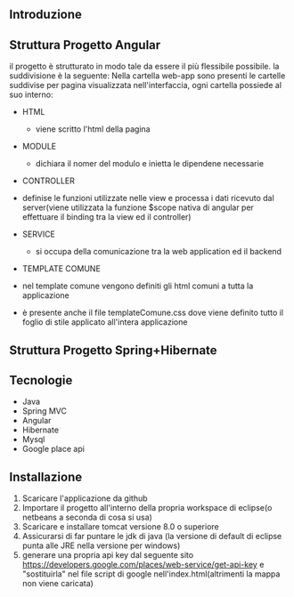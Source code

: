 ## Introduzione

## Struttura Progetto Angular

il progetto è strutturato in modo tale da essere il più flessibile possibile. la suddivisione è la seguente:
Nella cartella web-app sono presenti le cartelle suddivise per pagina visualizzata nell'interfaccia, ogni cartella possiede al suo interno:

  * HTML
     * viene scritto l'html della pagina
  * MODULE
    * dichiara il nomer del modulo e inietta le dipendene necessarie
  
  * CONTROLLER
   *  definise le funzioni utilizzate nelle view e processa i dati ricevuto dal server(viene utilizzata la funzione $scope nativa di angular per effettuare il binding tra la view ed il controller)
  
  * SERVICE
    * si occupa della comunicazione tra la web application ed il backend
    
  * TEMPLATE COMUNE
   * nel template comune vengono definiti gli html comuni a tutta la applicazione
   * è presente anche il file templateComune.css dove viene definito tutto il foglio di stile applicato all'intera applicazione
      
## Struttura Progetto Spring+Hibernate

## Tecnologie
 * Java
 * Spring MVC
 * Angular
 * Hibernate
 * Mysql
 * Google place api
 

## Installazione
1. Scaricare l'applicazione da github
2. Importare il progetto all'interno della propria workspace di eclipse(o netbeans a seconda di cosa si usa)
3. Scaricare e installare tomcat versione 8.0 o superiore
4. Assicurarsi di far puntare le jdk di java (la versione di default di eclipse punta alle JRE nella versione per windows)
5. generare una propria api key dal seguente sito https://developers.google.com/places/web-service/get-api-key e "sostituirla" nel file script di google nell'index.html(altrimenti la mappa non viene caricata)

